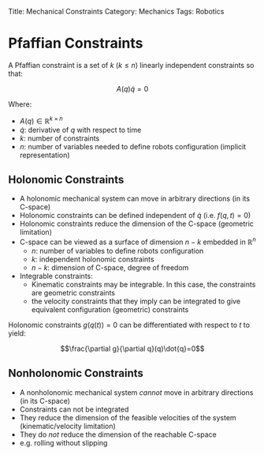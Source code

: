 Title: Mechanical Constraints
Category: Mechanics
Tags: Robotics


# Pfaffian Constraints

A Pfaffian constraint is a set of $k$ ($k \leq n$) linearly independent constraints so that:

$$A(q)\dot{q} = 0$$

Where:

- $A(q) \in \mathbb{R}^{k \times n}$
- $\dot{q}$: derivative of $q$ with respect to time
- $k$: number of constraints
- $n$: number of variables needed to define robots configuration (implicit representation)


## Holonomic Constraints

- A holonomic mechanical system can move in arbitrary directions (in its C-space)
- Holonomic constraints can be defined independent of $\dot{q}$ (i.e. $f(q,t)= 0$)
- Holonomic constraints reduce the dimension of the C-space (geometric limitation)
- C-space can be viewed as a surface of dimension $n-k$ embedded in $\mathbb{R}^n$
    - $n$: number of variables to define robots configuration
    - $k$: independent holonomic constraints
    - $n-k$: dimension of C-space, degree of freedom
- Integrable constraints:
    - Kinematic constraints may be integrable. In this case, the constraints are geometric constraints
    - the velocity constraints that they imply can be integrated to give equivalent configuration (geometric) constraints


Holonomic constraints $g(q(t)) = 0$ can be differentiated with respect to $t$ to yield:

$$\frac{\partial g}{\partial q}(q)\dot{q}=0$$


## Nonholonomic Constraints

- A nonholonomic mechanical system *cannot* move in arbitrary directions (in its C-space)
- Constraints can not be integrated
- They reduce the dimension of the feasible velocities of the system (kinematic/velocity limitation)
- They do *not* reduce the dimension of the reachable C-space
- e.g. rolling without slipping
